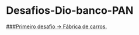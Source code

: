 # Desafios-Dio-banco-PAN

[###Primeiro desafio -> Fábrica de carros.](https://github.com/leonardolginfo/Desafios-Dio-banco-PAN/blob/main/src/fabricaDeCarros/DesafioFabricaDeCarros.java)


